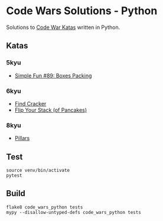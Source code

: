# Code Wars Solutions - Python
Solutions to [Code War Katas](https://www.codewars.com) written in Python.

## Katas

### 5kyu
* [Simple Fun #89: Boxes Packing](https://www.codewars.com/kata/58957c5041c979cf9e00002f)

### 6kyu
* [Find Cracker](https://www.codewars.com/kata/59f70440bee845599c000085)
* [Flip Your Stack (of Pancakes)](https://www.codewars.com/kata/6472390e0d0bb1001d963536)

### 8kyu
* [Pillars](https://www.codewars.com/kata/5bb0c58f484fcd170700063d)

## Test
```
source venv/bin/activate
pytest
```

## Build
```
flake8 code_wars_python tests
mypy --disallow-untyped-defs code_wars_python tests
```

